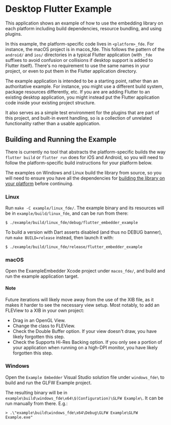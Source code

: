 # Desktop Flutter Example

This application shows an example of how to use the embedding library on each
platform including build dependencies, resource bundling, and using plugins.

In this example, the platform-specific code lives in `<platform>_fde`. For
instance, the macOS project is in macos\_fde. This follows the pattern of
the `android/` and `ios/` directories in a typical Flutter application (with
`_fde` suffixes to avoid confusion or collisions if desktop support is added
to Flutter itself). There's no requirement to use the same names in your
project, or even to put them in the Flutter application directory.

The example application is intended to be a starting point, rather than an
authoritative example. For instance, you might use a different build system,
package resources differently, etc. If you are are adding Flutter to an
existing desktop application, you might instead put the Flutter application code
inside your existing project structure.

It also serves as a simple test environment for the plugins that are part of
this project, and built-in event handling, so is a collection of unrelated
functionality rather than a usable application.

## Building and Running the Example

There is currently no tool that abstracts the platform-specific builds the
way `flutter build` or `flutter run` does for iOS and Android, so you will need
to follow the platform-specific build instructions for your platform below.

The examples on Windows and Linux build the library from source, so you will
need to ensure you have all the dependencies for
[building the library on your platform](../library/README.md) before continuing.

### Linux

Run `make -C example/linux_fde/`. The example binary and its resources will be
in `example/build/linux_fde`, and can be run from there:

```
$ ./example/build/linux_fde/debug/flutter_embedder_example
```

To build a version with Dart asserts disabled (and thus no DEBUG banner),
run `make BUILD=release` instead, then launch it with:

```
$ ./example/build/linux_fde/release/flutter_embedder_example
```

### macOS

Open the ExampleEmbedder Xcode project under `macos_fde/`, and build and run the
example application target.

#### Note

Future iterations will likely move away from the use of the XIB file, as it
makes it harder to see the necessary view setup. Most notably, to add an FLEView
to a XIB in your own project:
* Drag in an OpenGL View.
* Change the class to FLEView.
* Check the Double Buffer option. If your view doesn't draw, you have likely
  forgotten this step.
* Check the Supports Hi-Res Backing option. If you only see a portion of
  your application when running on a high-DPI monitor, you have likely
  forgotten this step.

### Windows

Open the `Example Embedder` Visual Studio solution file under `windows_fde\` to
build and run the GLFW Example project.

The resulting binary will be in
`example\build\windows_fde\x64\$(Configuration)\GLFW Example\`. It can be run
manually from there. E.g.:

```
> .\"example\build\windows_fde\x64\Debug\GLFW Example\GLFW Example.exe"
```
